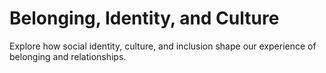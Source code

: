 # Belonging, Identity, and Culture

Explore how social identity, culture, and inclusion shape our experience of belonging and relationships.